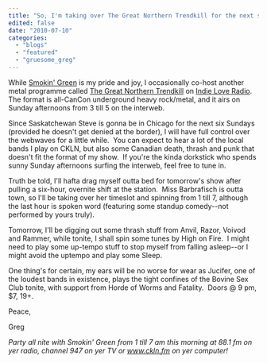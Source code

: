 ```yaml
---
title: "So, I'm taking over The Great Northern Trendkill for the next six weeks..."
edited: false
date: "2010-07-10"
categories:
  - "blogs"
  - "featured"
  - "gruesome_greg"
---
```


While [Smokin' Green](http://www.toohightogetitright.com/smokingreen.html) is my pride and joy, I occasionally co-host another metal programme called [The Great Northern Trendkill](http://blog.indielove.ca/author/gntk/) on [Indie Love Radio](http://indielove.ca/).  The format is all-CanCon underground heavy rock/metal, and it airs on Sunday afternoons from 3 till 5 on the interweb.

Since Saskatchewan Steve is gonna be in Chicago for the next six Sundays (provided he doesn't get denied at the border), I will have full control over the webwaves for a little while.  You can expect to hear a lot of the local bands I play on CKLN, but also some Canadian death, thrash and punk that doesn't fit the format of my show.  If you're the kinda dorkstick who spends sunny Sunday afternoons surfing the interweb, feel free to tune in.

Truth be told, I'll hafta drag myself outta bed for tomorrow's show after pulling a six-hour, overnite shift at the station.  Miss Barbrafisch is outta town, so I'll be taking over her timeslot and spinning from 1 till 7, although the last hour is spoken word (featuring some standup comedy--not performed by yours truly).

Tomorrow, I'll be digging out some thrash stuff from Anvil, Razor, Voivod and Rammer, while tonite, I shall spin some tunes by High on Fire.  I might need to play some up-tempo stuff to stop myself from falling asleep--or I might avoid the uptempo and play some Sleep.

One thing's for certain, my ears will be no worse for wear as Jucifer, one of the loudest bands in existence, plays the tight confines of the Bovine Sex Club tonite, with support from Horde of Worms and Fatality.  Doors @ 9 pm, $7, 19+.

Peace,

Greg

_Party all nite with Smokin' Green from 1 till 7 am this morning at 88.1 fm on yer radio, channel 947 on yer TV or www.ckln.fm on yer computer!_
